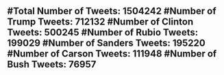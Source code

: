 #Total Number of Tweets: 1504242 
#Number of Trump Tweets: 712132
#Number of Clinton Tweets: 500245
#Number of Rubio Tweets: 199029
#Number of Sanders Tweets: 195220
#Number of Carson Tweets: 111948
#Number of Bush Tweets: 76957
---
